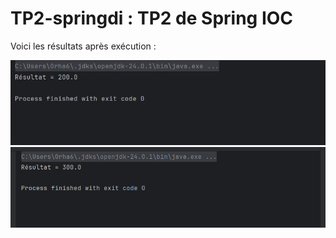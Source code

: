 # TP2-springdi : TP2 de Spring IOC 
Voici les résultats après exécution :

![Résultat 1](screenshots/result1.png)
![Résultat 2](screenshots/result2.png)